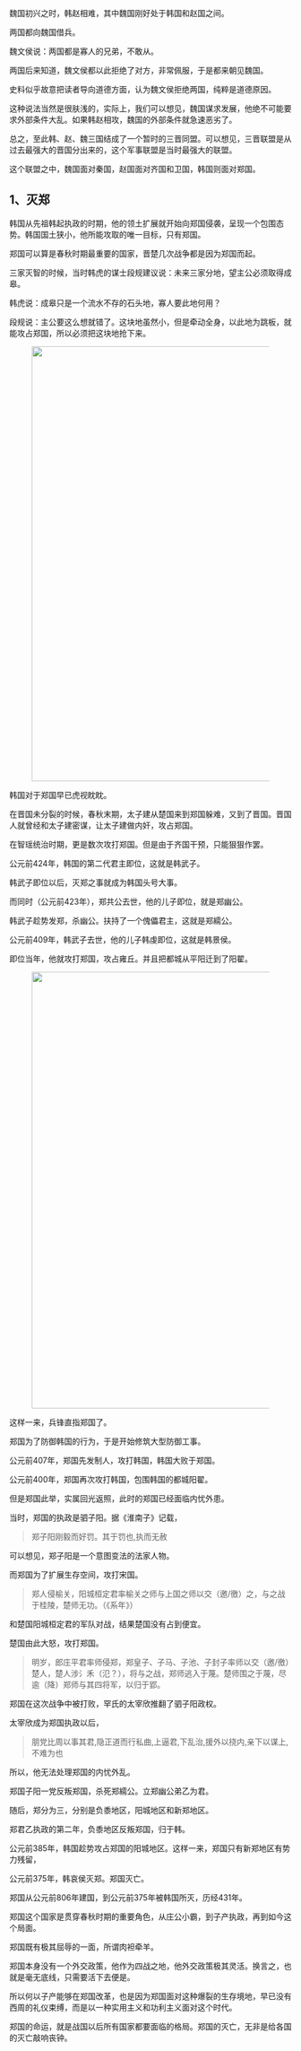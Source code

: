 <p>魏国初兴之时，韩赵相难，其中魏国刚好处于韩国和赵国之间。</p><p>两国都向魏国借兵。</p><p>魏文侯说：两国都是寡人的兄弟，不敢从。</p><p>两国后来知道，魏文侯都以此拒绝了对方，非常佩服，于是都来朝见魏国。</p><p>史料似乎故意把读者导向道德方面，认为魏文侯拒绝两国，纯粹是道德原因。</p><p>这种说法当然是很肤浅的，实际上，我们可以想见，魏国谋求发展，他绝不可能要求外部条件大乱。如果韩赵相攻，魏国的外部条件就急速恶劣了。</p><p>总之，至此韩、赵、魏三国结成了一个暂时的三晋同盟。可以想见，三晋联盟是从过去最强大的晋国分出来的，这个军事联盟是当时最强大的联盟。</p><p>这个联盟之中，魏国面对秦国，赵国面对齐国和卫国，韩国则面对郑国。</p><h2>1、灭郑</h2><p>韩国从先祖韩起执政的时期，他的领土扩展就开始向郑国侵袭，呈现一个包围态势。韩国国土狭小，他所能攻取的唯一目标，只有郑国。</p><p>郑国可以算是春秋时期最重要的国家，晋楚几次战争都是因为郑国而起。</p><p>三家灭智的时候，当时韩虎的谋士段规建议说：未来三家分地，望主公必须取得成皋。</p><p>韩虎说：成皋只是一个流水不存的石头地，寡人要此地何用？</p><p>段规说：主公要这么想就错了。这块地虽然小，但是牵动全身，以此地为跳板，就能攻占郑国，所以必须把这块地抢下来。</p><figure data-size="normal"><img src="https://pic4.zhimg.com/v2-8b13fd71832f06af7a516b2f71f9eab7_b.jpg" data-caption="" data-size="normal" data-rawwidth="776" data-rawheight="464" class="origin_image zh-lightbox-thumb" width="776" data-original="https://pic4.zhimg.com/v2-8b13fd71832f06af7a516b2f71f9eab7_r.jpg"/></figure><p>韩国对于郑国早已虎视眈眈。</p><p>在晋国未分裂的时候，春秋末期，太子建从楚国来到郑国躲难，又到了晋国。晋国人就曾经和太子建密谋，让太子建做内奸，攻占郑国。</p><p>在智瑶统治时期，更是数次攻打郑国。但是由于齐国干预，只能狠狠作罢。</p><p>公元前424年，韩国的第二代君主即位，这就是韩武子。</p><p>韩武子即位以后，灭郑之事就成为韩国头号大事。</p><p>而同时（公元前423年），郑共公去世，他的儿子即位，就是郑幽公。</p><p>韩武子趁势发郑，杀幽公。扶持了一个傀儡君主，这就是郑繻公。</p><p>公元前409年，韩武子去世，他的儿子韩虔即位，这就是韩景侯。</p><p>即位当年，他就攻打郑国，攻占雍丘。并且把都城从平阳迁到了阳翟。</p><figure data-size="normal"><img src="https://pic3.zhimg.com/v2-f97b49328290d259d02eff367208304a_b.jpg" data-caption="" data-size="normal" data-rawwidth="779" data-rawheight="429" class="origin_image zh-lightbox-thumb" width="779" data-original="https://pic3.zhimg.com/v2-f97b49328290d259d02eff367208304a_r.jpg"/></figure><p>这样一来，兵锋直指郑国了。</p><p>郑国为了防御韩国的行为，于是开始修筑大型防御工事。</p><p>公元前407年，郑国先发制人，攻打韩国，韩国大败于郑国。</p><p>公元前400年，郑国再次攻打韩国，包围韩国的都城阳翟。</p><p>但是郑国此举，实属回光返照，此时的郑国已经面临内忧外患。</p><p>当时，郑国的执政是驷子阳。据《淮南子》记载，</p><blockquote>郑子阳刚毅而好罚。其于罚也,执而无赦</blockquote><p>可以想见，郑子阳是一个意图变法的法家人物。</p><p>而郑国为了扩展生存空间，攻打宋国。</p><blockquote>郑人侵榆关，阳城桓定君率榆关之师与上国之师以交（邀/徼）之，与之战于桂陵，楚师无功。（《系年》）</blockquote><p>和楚国阳城桓定君的军队对战，结果楚国没有占到便宜。</p><p>楚国由此大怒，攻打郑国。</p><blockquote>明岁，郎庄平君率师侵郑，郑皇子、子马、子池、子封子率师以交（邀/徼）楚人，楚人涉氵禾（氾？），将与之战，郑师逃入于蔑。楚师围之于蔑，尽逾（降）郑师与其四将军，以归于郢。</blockquote><p>郑国在这次战争中被打败，罕氏的太宰欣推翻了驷子阳政权。</p><p>太宰欣成为郑国执政以后，</p><blockquote>朋党比周以事其君,隐正道而行私曲,上逼君,下乱治,援外以挠内,亲下以谋上,不难为也</blockquote><p>所以，他无法处理郑国的内忧外乱。</p><p>郑国子阳一党反叛郑国，杀死郑繻公。立郑幽公弟乙为君。</p><p>随后，郑分为三，分别是负黍地区，阳城地区和新郑地区。</p><p>郑君乙执政的第二年，负黍地区反叛郑国，归于韩。</p><p>公元前385年，韩国趁势攻占郑国的阳城地区。这样一来，郑国只有新郑地区有势力残留，</p><p>公元前375年，韩哀侯灭郑。郑国灭亡。</p><p>郑国从公元前806年建国，到公元前375年被韩国所灭，历经431年。</p><p>郑国这个国家是贯穿春秋时期的重要角色，从庄公小霸，到子产执政，再到如今这个局面。</p><p>郑国既有极其屈辱的一面，所谓肉袒牵羊。</p><p>郑国本身没有一个外交政策，他作为四战之地，他外交政策极其灵活。换言之，也就是毫无底线，只需要活下去便是。</p><p>所以何以子产能够在郑国改革，也是因为郑国面对这种爆裂的生存境地，早已没有西周的礼仪束缚，而是以一种实用主义和功利主义面对这个时代。</p><p>郑国的命运，就是战国以后所有国家都要面临的格局。郑国的灭亡，无非是给各国的灭亡敲响丧钟。</p><p></p><p></p><p></p>